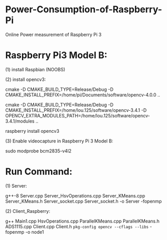 # Power-Consumption-of-Raspberry-Pi
Online Power measurement of Raspberry Pi 3

# Raspberry Pi3 Model B:

(1) install Raspbian (NOOBS)

(2) install opencv3:

cmake -D CMAKE_BUILD_TYPE=Release/Debug -D CMAKE_INSTALL_PREFIX=/home/pi/Documents/software/opencv-4.0.0 ..


cmake -D CMAKE_BUILD_TYPE=Release/Debug -D CMAKE_INSTALL_PREFIX=/home/lou.125/software/opencv-3.4.1 -D OPENCV_EXTRA_MODULES_PATH=/home/lou.125/software/opencv-3.4.1/modules ..

raspberry install opencv3

(3) Enable videocapture in Raspberry Pi 3 Model B:

sudo modprobe bcm2835-v4l2


# Run Command:

(1) Server:

g++-8 Server.cpp Server_HsvOperations.cpp Server_KMeans.cpp Server_KMeans.h Server_socket.cpp Server_socket.h -o Server -fopenmp


(2) Client_Raspberry:

g++ Main1.cpp HsvOperations.cpp ParallelKMeans.cpp ParallelKMeans.h ADS1115.cpp Client.cpp Client.h `pkg-config opencv --cflags --libs` -fopenmp -o node1
